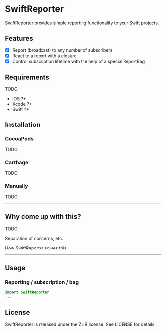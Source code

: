 # SwiftReporter

SwiftReporter provides simple reporting functionality to your Swift projects.

## Features

- [x] Report (broadcast) to any number of subscribers
- [x] React to a report with a closure
- [x] Control subscription lifetime with the help of a special ReportBag

## Requirements

TODO

- iOS ?+
- Xcode ?+
- Swift ?+

## Installation

### CocoaPods

TODO

### Carthage

TODO

### Manually

TODO

---

## Why come up with this?

TODO

Separation of concerns, etc.

How SwiftReporter solves this.

---

## Usage

### Reporting / subscription / bag

```swift
import SwiftReporter
...
```


## License

SwiftReporter is released under the ZLIB license. See LICENSE for details.

